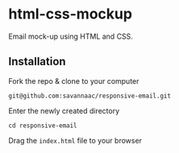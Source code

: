 # html-css-mockup
Email mock-up using HTML and CSS.

## Installation
Fork the repo & clone to your computer

 `git@github.com:savannaac/responsive-email.git`

Enter the newly created directory

 `cd responsive-email`

Drag the `index.html` file to your browser